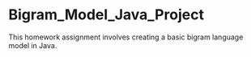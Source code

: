 # Bigram_Model_Java_Project
This homework assignment involves creating a basic bigram language model in Java.
